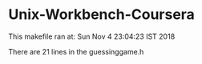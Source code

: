 # Unix-Workbench-Coursera

This makefile ran at: Sun Nov  4 23:04:23 IST 2018


There are 21 lines in the guessinggame.h


